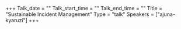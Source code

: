 +++
Talk_date = ""
Talk_start_time = ""
Talk_end_time = ""
Title = "Sustainable Incident Management"
Type = "talk"
Speakers = ["ajuna-kyaruzi"]
+++


